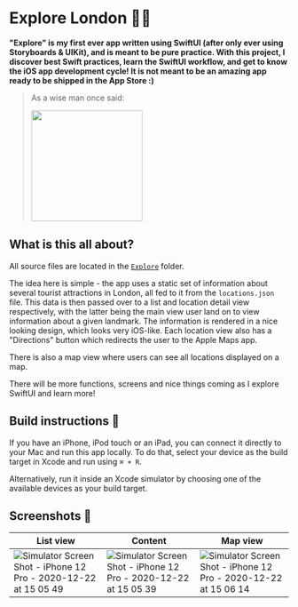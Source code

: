 #  Explore London 💂🏼

**"Explore" is my first ever app written using SwiftUI (after only ever using Storyboards & UIKit), and is meant to be pure practice. With this project, I discover best Swift practices, learn the SwiftUI workflow, and get to know the iOS app development cycle! It is not meant to be an amazing app ready to be shipped in the App Store :)**

> As a wise man once said:
>
> <img src="https://i.kym-cdn.com/entries/icons/mobile/000/028/021/work.jpg" width="200"/>

## What is this all about?

All source files are located in the [`Explore`](https://github.com/PiotrRut/Explore-London/tree/main/Explore) folder.

The idea here is simple - the app uses a static set of information about several tourist attractions in London, all fed to it from the `locations.json` file. This data is then passed over to a list and location detail view respectively, with the latter being the main view user land on to view information about a given landmark. The information is rendered in a nice looking design, which looks very iOS-like. Each location view also has a "Directions" button which redirects the user to the Apple Maps app.

There is also a map view where users can see all locations displayed on a map.

There will be more functions, screens and nice things coming as I explore SwiftUI and learn more!

## Build instructions 📲

If you have an iPhone, iPod touch or an iPad, you can connect it directly to your Mac and run this app locally. To do that, select your device as the build target in Xcode and run using `⌘ + R`.

Alternatively, run it inside an Xcode simulator by choosing one of the available devices as your build target.

## Screenshots 📱

| List view  | Content | Map view |
| ------------- | ------------- | -------- |
| ![Simulator Screen Shot - iPhone 12 Pro - 2020-12-22 at 15 05 49](https://user-images.githubusercontent.com/43642399/102896997-9f4ee480-4467-11eb-82ab-7d8e09922523.png)  | ![Simulator Screen Shot - iPhone 12 Pro - 2020-12-22 at 15 05 39](https://user-images.githubusercontent.com/43642399/102897002-a0801180-4467-11eb-9968-690754e144a6.png)  | ![Simulator Screen Shot - iPhone 12 Pro - 2020-12-22 at 15 06 14](https://user-images.githubusercontent.com/43642399/102896982-99f19a00-4467-11eb-945e-42f7389a6666.png) |
